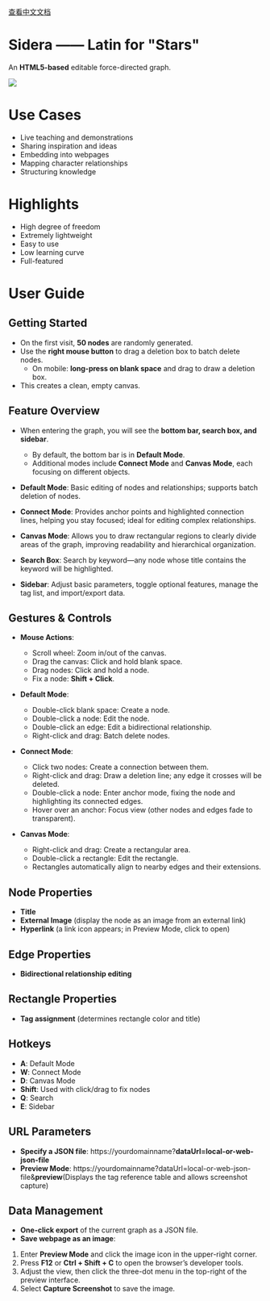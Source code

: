 [查看中文文档](https://github.com/aipio/Sidera-Force-Directed-Graph/blob/main/README-zh.md)

# Sidera —— Latin for "Stars"  
An **HTML5-based** editable force-directed graph.  

![](https://lskypro.youzhi.icu/i/2025/09/24/68d3d2e757ba4.png)

# Use Cases  
- Live teaching and demonstrations  
- Sharing inspiration and ideas  
- Embedding into webpages  
- Mapping character relationships  
- Structuring knowledge  

# Highlights  
- High degree of freedom  
- Extremely lightweight  
- Easy to use  
- Low learning curve  
- Full-featured  

# User Guide  

## Getting Started  
- On the first visit, **50 nodes** are randomly generated.  
- Use the **right mouse button** to drag a deletion box to batch delete nodes.  
  - On mobile: **long-press on blank space** and drag to draw a deletion box.  
- This creates a clean, empty canvas.  

## Feature Overview  
- When entering the graph, you will see the **bottom bar, search box, and sidebar**.  
  - By default, the bottom bar is in **Default Mode**.  
  - Additional modes include **Connect Mode** and **Canvas Mode**, each focusing on different objects.  

- **Default Mode**: Basic editing of nodes and relationships; supports batch deletion of nodes.  
- **Connect Mode**: Provides anchor points and highlighted connection lines, helping you stay focused; ideal for editing complex relationships.  
- **Canvas Mode**: Allows you to draw rectangular regions to clearly divide areas of the graph, improving readability and hierarchical organization.  
- **Search Box**: Search by keyword—any node whose title contains the keyword will be highlighted.  
- **Sidebar**: Adjust basic parameters, toggle optional features, manage the tag list, and import/export data.  

## Gestures & Controls  

- **Mouse Actions**:  
  - Scroll wheel: Zoom in/out of the canvas.  
  - Drag the canvas: Click and hold blank space.  
  - Drag nodes: Click and hold a node.  
  - Fix a node: **Shift + Click**.  

- **Default Mode**:  
  - Double-click blank space: Create a node.  
  - Double-click a node: Edit the node.  
  - Double-click an edge: Edit a bidirectional relationship.  
  - Right-click and drag: Batch delete nodes.  

- **Connect Mode**:  
  - Click two nodes: Create a connection between them.  
  - Right-click and drag: Draw a deletion line; any edge it crosses will be deleted.  
  - Double-click a node: Enter anchor mode, fixing the node and highlighting its connected edges.  
  - Hover over an anchor: Focus view (other nodes and edges fade to transparent).  

- **Canvas Mode**:  
  - Right-click and drag: Create a rectangular area.  
  - Double-click a rectangle: Edit the rectangle.  
  - Rectangles automatically align to nearby edges and their extensions.  

## Node Properties  
- **Title**  
- **External Image** (display the node as an image from an external link)  
- **Hyperlink** (a link icon appears; in Preview Mode, click to open)  

## Edge Properties  
- **Bidirectional relationship editing**  

## Rectangle Properties  
- **Tag assignment** (determines rectangle color and title)  

## Hotkeys  
- **A**: Default Mode  
- **W**: Connect Mode  
- **D**: Canvas Mode  
- **Shift**: Used with click/drag to fix nodes  
- **Q**: Search  
- **E**: Sidebar  

## URL Parameters  
- **Specify a JSON file**:  https://yourdomainname?**dataUrl=local-or-web-json-file**
- **Preview Mode**:  https://yourdomainname?dataUrl=local-or-web-json-file&**preview**(Displays the tag reference table and allows screenshot capture)
## Data Management  
- **One-click export** of the current graph as a JSON file.  
- **Save webpage as an image**:  
1. Enter **Preview Mode** and click the image icon in the upper-right corner.  
2. Press **F12** or **Ctrl + Shift + C** to open the browser’s developer tools.  
3. Adjust the view, then click the three-dot menu in the top-right of the preview interface.  
4. Select **Capture Screenshot** to save the image.  


